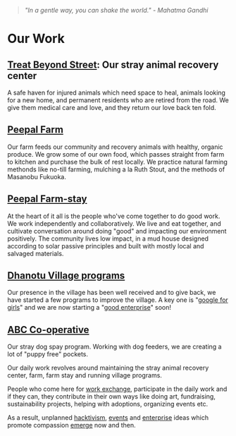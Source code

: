 <!--

Title: Our initiatives to help animals and other people who help animals.

-->

><i>"In a gentle way, you can shake the world." - Mahatma Gandhi</i>

Our Work
=========

## [Treat Beyond Street](/?p=recovery): Our stray animal recovery center 
A safe haven for injured animals which need space to heal, animals looking for a new home, and permanent residents who are retired from the road. We give them medical care and love, and they return our love back ten fold.

## [Peepal Farm](/?p=farm)
Our farm feeds our community and recovery animals with healthy, organic produce. We grow some of our own food, which passes straight from farm to kitchen and purchase the bulk of rest locally. We practice natural farming methonds like no-till farming, mulching a la Ruth Stout, and the methods of Masanobu Fukuoka.  

## [Peepal Farm-stay](/?p=farmstay)
At the heart of it all is the people who've come together to do good work. We work independently and collaboratively. We live and eat together, and cultivate conversation around doing "good" and impacting our environment positively. The community lives low impact, in a mud house designed according to solar passive principles and built with mostly local and salvaged materials.

## [Dhanotu Village programs](/?p=village)
Our presence in the village has been well received and to give back, we have started a few programs to improve the village. A key one is "[google for girls](/?p=google-for-girls)" and we are now starting a "[good enterprise](/?p=good-enterprise)" soon!

## [ABC Co-operative](/?p=abc)
Our stray dog spay program. Working with dog feeders, we are creating a lot of "puppy free" pockets. 


Our daily work revolves around maintaining the stray animal recovery center, farm, farm stay and running village programs.

People who come here for [work exchange](/?p=workexchange), participate in the daily work and if they can, they contribute in their own ways like doing art, fundraising, sustainability projects, helping with adoptions, organizing events etc. 

As a result, unplanned [hacktivism](/?p=hacktivism), [events](/?p=events) and [enterprise](/?p=good-enterprise) ideas which promote compassion [emerge](https://en.wikipedia.org/wiki/Emergence) now and then.

<!--

### network for good
### Activists for Animals
### Products and Cow products
### Innovation
### Treat on Street
Helping stray animals on the streer

### Living with purpose? Sustainable living for good? 
### ad agency
### 52 habits book
### jounralism and web support for other non profits

-------------------------

-->
